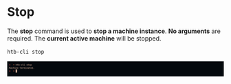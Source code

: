 # Stop

The **stop** command is used to **stop a machine instance**. **No arguments** are required. The **current active machine** will be stopped.

```bash
htb-cli stop
```

![Stop](/assets/commands/stop/stop.png)